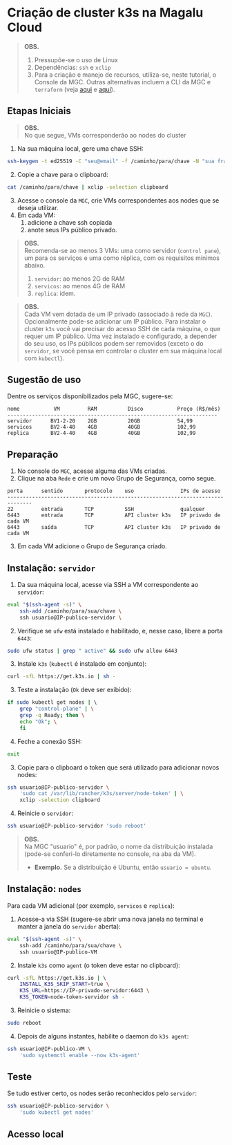 # Criação de cluster k3s na Magalu Cloud

> __OBS.__ <br>
> 1. Pressupõe-se o uso de Linux
> 2. Dependências: `ssh` e `xclip`
> 3. Para a criação e manejo de recursos, utiliza-se, neste tutorial, o Console da MGC. Outras alternativas incluem a CLI da MGC e `terraform` (veja [aqui](https://docs.magalu.cloud/docs/devops-tools/cli-mgc/overview/) e [aqui](https://docs.magalu.cloud/docs/devops-tools/terraform/overview/)).

## Etapas Iniciais

> __OBS.__ <br> 
> No que segue, VMs corresponderão ao nodes do cluster

1. Na sua máquina local, gere uma chave SSH:
```bash
ssh-keygen -t ed25519 -C "seu@email" -f /caminho/para/chave -N "sua frase de segurança"
```
2. Copie a chave para o clipboard:
```bash
cat /caminho/para/chave | xclip -selection clipboard
```
3. Acesse o console da `MGC`, crie VMs correspondentes aos nodes que se deseja utilizar.
4. Em cada VM:
    1. adicione a chave ssh copiada
    2. anote seus IPs público privado.

> __OBS.__ <br> 
> Recomenda-se ao menos 3 VMs: uma como servidor (`control pane`), um para os serviços e uma como réplica, com os requisitos mínimos abaixo.
> 1. `servidor`: ao menos 2G de RAM
> 2. `servicos`: ao menos 4G de RAM
> 3. `replica`: idem.

> __OBS.__ <br>
> Cada VM vem dotada de um IP privado (associado à rede da `MGC`). Opcionalmente pode-se adicionar um IP público. Para instalar o cluster `k3s` você vai precisar do acesso SSH de cada máquina, o que requer um IP público. Uma vez instalado e configurado, a depender do seu uso, os IPs públicos podem ser removidos (exceto o do `servidor`, se você pensa em controlar o cluster em sua máquina local com `kubectl`).

## Sugestão de uso

Dentre os serviços disponibilizados pela MGC, sugere-se:
```
nome           VM         RAM          Disco           Preço (R$/mês)
--------------------------------------------------------------------
servidor      BV1-2-20    2GB          20GB            54,99
servicos      BV2-4-40    4GB          40GB            102,99
replica       BV2-4-40    4GB          40GB            102,99
```

## Preparação

1. No console do `MGC`, acesse alguma das VMs criadas.
2. Clique na aba `Rede` e crie um novo Grupo de Segurança, como segue.
```
porta      sentido       protocolo    uso               IPs de acesso
------------------------------------------------------------------------------
22         entrada       TCP          SSH               qualquer
6443       entrada       TCP          API cluster k3s   IP privado de cada VM
6443       saída         TCP          API cluster k3s   IP privado de cada VM
```
3. Em cada VM adicione o Grupo de Segurança criado.

## Instalação: `servidor`

1. Da sua máquina local, acesse via SSH a VM correspondente ao `servidor`:
```bash
eval "$(ssh-agent -s)" \ 
    ssh-add /caminho/para/sua/chave \
    ssh usuario@IP-publico-servidor \
```
2. Verifique se `ufw` está instalado e habilitado, e, nesse caso, libere a porta `6443`:
```bash
sudo ufw status | grep " active" && sudo ufw allow 6443
```
3. Instale `k3s` (`kubectl` é instalado em conjunto):
```bash
curl -sfL https://get.k3s.io | sh -
```
3. Teste a instalação (`Ok` deve ser exibido):
```bash
if sudo kubectl get nodes | \ 
    grep "control-plane" | \
    grep -q Ready; then \
    echo "Ok"; \
    fi
```
4. Feche a conexão SSH:
```bash
exit
```
3. Copie para o clipboard o token que será utilizado para adicionar novos nodes:
```bash
ssh usuario@IP-publico-servidor \
    'sudo cat /var/lib/rancher/k3s/server/node-token' | \
    xclip -selection clipboard
```
4. Reinicie o `servidor`:
```bash
ssh usuario@IP-publico-servidor 'sudo reboot'
```

> __OBS.__ <br>
> Na MGC "usuario" é, por padrão, o nome da distribuição instalada (pode-se conferi-lo diretamente no console, na aba da VM).
> - **Exemplo.** Se a distribuição é Ubuntu, então `usuario = ubuntu`.

## Instalação: `nodes`

Para cada VM adicional (por exemplo, `servicos` e `replica`):

1. Acesse-a via SSH (sugere-se abrir uma nova janela no terminal e manter a janela do `servidor` aberta):
```bash
eval "$(ssh-agent -s)" \
    ssh-add /caminho/para/sua/chave \
    ssh usuario@IP-publico-VM
```
2. Instale `k3s` como `agent` (o token deve estar no clipboard):
```bash
curl -sfL https://get.k3s.io | \ 
    INSTALL_K3S_SKIP_START=true \
    K3S_URL=https://IP-privado-servidor:6443 \
    K3S_TOKEN=node-token-servidor sh -
```
3. Reinicie o sistema:
```bash
sudo reboot
```
4. Depois de alguns instantes, habilite o daemon do `k3s agent`:
```bash
ssh usuario@IP-publico-VM \
    'sudo systemctl enable --now k3s-agent'
```

## Teste

Se tudo estiver certo, os nodes serão reconhecidos pelo `servidor`:
```bash
ssh usuario@IP-publico-servidor \ 
    'sudo kubectl get nodes'
```

## Acesso local


